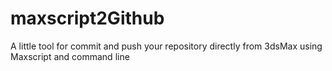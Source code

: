 # maxscript2Github
A little tool for commit and push your repository directly from 3dsMax using Maxscript and command line 
